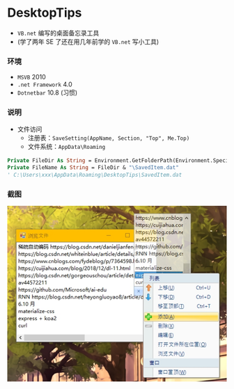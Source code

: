# DesktopTips
+ `VB.net` 编写的桌面备忘录工具
+ (学了两年 SE 了还在用几年前学的 `VB.net` 写小工具)

### 环境
+ `MSVB` 2010
+ `.net Framework` 4.0
+ `Dotnetbar` 10.8 (习惯)

### 说明
+ 文件访问
	+ 注册表：`SaveSetting(AppName, Section, "Top", Me.Top)`
	+ 文件系统：`AppData\Roaming`

```vb
Private FileDir As String = Environment.GetFolderPath(Environment.SpecialFolder.ApplicationData) & "\DesktopTips"
Private FileName As String = FileDir & "\SavedItem.dat"
' C:\Users\xxx\AppData\Roaming\DesktopTips\SavedItem.dat
```

### 截图
![ScreenShot](ScreenShot.jpg)